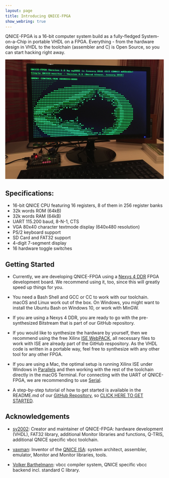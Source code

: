 ```yaml
---
layout: page
title: Introducing QNICE-FPGA
show_webring: true
---
```


QNICE-FPGA is a 16-bit computer system build as a fully-fledged
System-on-a-Chip in portable VHDL on a FPGA. Everything - from the hardware
design in VHDL to the toolchain (assembler and C) is Open Source, so you can
start hacking right away.

![QNICE_Intro_Img](/public/intro.jpg)

Specifications:
---------------

* 16-bit QNICE CPU featuring 16 registers, 8 of them in 256 register banks
* 32k words ROM (64kB)
* 32k words RAM (64kB)
* UART 115.200 baud, 8-N-1, CTS
* VGA 80x40 character textmode display (640x480 resolution)
* PS/2 keyboard support
* SD Card and FAT32 support
* 4-digit 7-segment display
* 16 hardware toggle switches

Getting Started
---------------

 * Currently, we are developing QNICE-FPGA using a
 [Nexys 4 DDR](http://store.digilentinc.com/nexys-4-ddr-artix-7-fpga-trainer-board-recommended-for-ece-curriculum/)
 FPGA development board. We recommend using it, too, since this will greatly
 speed up things for you.

 * You need a Bash Shell and GCC or CC to work with our toolchain. macOS and
   Linux work out of the box. On Windows, you might want to install the Ubuntu
   Bash on Windows 10, or work with MinGW.

 * If you are using a Nexys 4 DDR, you are ready to go with the
   pre-synthesized Bitstream that is part of our GitHub repository.

 * If you would like to synthesize the hardware by yourself, then we recommend
   using the free Xilinx [ISE WebPACK](https://www.xilinx.com/products/design-tools/ise-design-suite/ise-webpack.html),
   all necessary files to work with ISE are already part of the GitHub
   respository. As the VHDL code is written in a portable way, feel free to
   synthesize with any other tool for any other FPGA.

 * If you are using a Mac, the optimal setup is running Xilinx ISE under
   Windows in [Parallels](http://www.parallels.com/products/desktop/)
   and then working with the rest of the toolchain
   directly in the macOS Terminal. For connecting with the UART of QNICE-FPGA,
   we are recommending to use [Serial](https://www.decisivetactics.com/products/serial/).


 * A step-by-step tutorial of how to get started is available in the README.md
   of our [GitHub Repository](https://github.com/sy2002/QNICE-FPGA#getting-started),
   so [CLICK HERE TO GET STARTED](https://github.com/sy2002/QNICE-FPGA#getting-started).

Acknowledgements
----------------

* [sy2002](http://www.sy2002.de): Creator and maintainer of QNICE-FPGA:
  hardware development (VHDL), FAT32 library, additional Monitor libraries and
  functions, Q-TRIS, additional QNICE specific vbcc toolchain.

* [vaxman](http://www.vaxman.de): Inventor of the [QNICE ISA](http://qnice.sourceforge.net):
  system architect, assembler, emulator, Monitor and Monitor libraries, tools.

* [Volker Barthelmann](http://www.compilers.de): vbcc compiler system,
  QNICE specific vbcc backend incl. standard C library.
